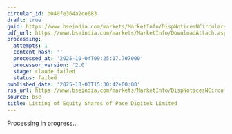 ```yaml
---
circular_id: b040fe364a2ce683
draft: true
guid: https://www.bseindia.com/markets/MarketInfo/DispNoticesNCirculars.aspx?Noticeid={72066170-FC18-427D-B7DF-50AA3DFBC60B}&noticeno=20251003-60&dt=10/03/2025&icount=60&totcount=73&flag=0
pdf_url: https://www.bseindia.com/markets/MarketInfo/DownloadAttach.aspx?id=20251003-60&attachedId=7f5b78eb-a39d-4738-b6cb-772635776a7a
processing:
  attempts: 1
  content_hash: ''
  processed_at: '2025-10-04T09:25:17.707000'
  processor_version: '2.0'
  stage: claude_failed
  status: failed
published_date: '2025-10-03T15:30:42+00:00'
rss_url: https://www.bseindia.com/markets/MarketInfo/DispNoticesNCirculars.aspx?Noticeid={72066170-FC18-427D-B7DF-50AA3DFBC60B}&noticeno=20251003-60&dt=10/03/2025&icount=60&totcount=73&flag=0
source: bse
title: Listing of Equity Shares of Pace Digitek Limited
---
```


Processing in progress...